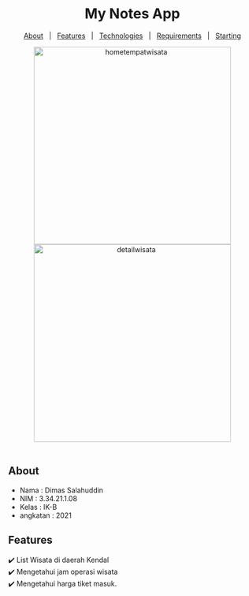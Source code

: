 <h1 align="center">My Notes App</h1>

<p align="center">
  <a href="#About">About</a> &#xa0; | &#xa0; 
  <a href="#Features">Features</a> &#xa0; | &#xa0;
  <a href="#Technologies">Technologies</a> &#xa0; | &#xa0;
  <a href="#Requirements">Requirements</a> &#xa0; | &#xa0;
  <a href="#Starting">Starting</a>
</p>

<div align="center">
  <a href="https://ibb.co/GstPVwY"><img src="https://i.ibb.co/gvPgD1q/hometempatwisata.png" height="400" alt="hometempatwisata" border="0"></a>
<a href="https://ibb.co/PQtLcsN"><img src="https://i.ibb.co/HdXStLV/detailwisata.png" height="400" alt="detailwisata" border="0"></a>
</div>

<br>

## About ##

- Nama : Dimas Salahuddin
- NIM : 3.34.21.1.08
- Kelas : IK-B
- angkatan : 2021



## Features ##

:heavy_check_mark: List Wisata di daerah Kendal\
:heavy_check_mark: Mengetahui jam operasi wisata\
:heavy_check_mark: Mengetahui harga tiket masuk.
